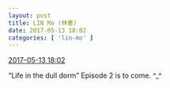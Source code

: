 ```yaml
---
layout: post
title: LIN Mo (林墨)
date: 2017-05-13 18:02
categories: [ 'lin-mo' ]
---
```


<div class="weibo-info">
  <a href="http://weibo.com/6108312042/F2WeefkDU">2017-05-13 18:02</a>
</div>

“Life in the dull dorm” Episode 2 is to come. ^_^
